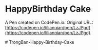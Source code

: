 # HappyBirthday Cake

A Pen created on CodePen.io. Original URL: [https://codepen.io/lilianqian/pen/LzJPgd](https://codepen.io/lilianqian/pen/LzJPgd).

#   T r o n g B a n - H a p p y - B i r t h d a y - C a k e  
 